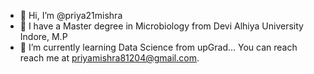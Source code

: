- 👋 Hi, I’m @priya21mishra
- 👀 I have a Master degree in Microbiology from Devi Alhiya University Indore, M.P
- 🌱 I’m currently learning Data Science from upGrad...
   You can reach reach me at priyamishra81204@gmail.com.

<!---
priya21mishra/priya21mishra is a ✨ special ✨ repository because its `README.md` (this file) appears on your GitHub profile.
You can click the Preview link to take a look at your changes.
--->
